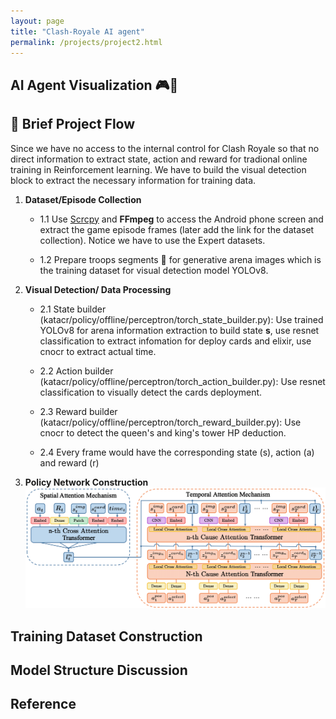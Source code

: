 ```yaml
---
layout: page
title: "Clash-Royale AI agent"
permalink: /projects/project2.html
---
```



## AI Agent Visualization 🎮🤖




## 🔬 Brief Project Flow

Since we have no access to the internal control for Clash Royale so that no direct information to extract state, action and reward for tradional online training in Reinforcement learning. We have to build the visual detection block to extract the necessary information for training data. 


1. **Dataset/Episode Collection**
   - 1.1 Use [Scrcpy](https://github.com/Genymobile/scrcpy) and **FFmpeg** to access the Android phone screen and extract the game episode frames (later add the link for the dataset collection). Notice we have to use the Expert datasets.
  
   
   - 1.2 Prepare troops segments 🤖 for generative arena images which is the training dataset for visual detection model YOLOv8.

2. **Visual Detection/ Data Processing**
   - 2.1 State builder (katacr/policy/offline/perceptron/torch_state_builder.py): Use trained YOLOv8 for arena information extraction to build state **s**, use resnet classification to extract infomation for deploy cards and elixir, use cnocr to extract actual time.
  
   
   - 2.2 Action builder (katacr/policy/offline/perceptron/torch_action_builder.py): Use resnet classification to visually detect the cards deployment.
  
   
   - 2.3 Reward builder (katacr/policy/offline/perceptron/torch_reward_builder.py): Use cnocr to detect the queen's and king's tower HP deduction.
  
   
   - 2.4 Every frame would have the corresponding state (s), action (a) and reward (r)

3. **Policy Network Construction**
 ![Policy Network Preview](policy_model_en.png)


## Training Dataset Construction



## Model Structure Discussion


## Reference
